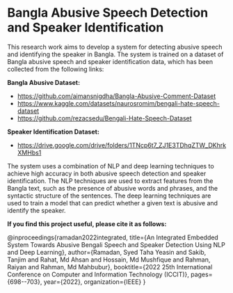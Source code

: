 # Bangla Abusive Speech Detection and Speaker Identification

This research work aims to develop a system for detecting abusive speech and identifying the speaker in Bangla. The system is trained on a dataset of Bangla abusive speech and speaker identification data, which has been collected from the following links:

**Bangla Abusive Dataset:**
  - https://github.com/aimansnigdha/Bangla-Abusive-Comment-Dataset <br/>
  - https://www.kaggle.com/datasets/naurosromim/bengali-hate-speech-dataset <br/>
  - https://github.com/rezacsedu/Bengali-Hate-Speech-Dataset <br/>

**Speaker Identification Dataset:** 
  - https://drive.google.com/drive/folders/1TNcp6t7_ZJ1E3TDhqZTW_DKhrkXMHbs1

The system uses a combination of NLP and deep learning techniques to achieve high accuracy in both abusive speech detection and speaker identification. The NLP techniques are used to extract features from the Bangla text, such as the presence of abusive words and phrases, and the syntactic structure of the sentences. The deep learning techniques are used to train a model that can predict whether a given text is abusive and identify the speaker.

**If you find this project useful, please cite it as follows:**

@inproceedings{ramadan2022integrated,
  title={An Integrated Embedded System Towards Abusive Bengali Speech and Speaker Detection Using NLP and Deep Learning},
  author={Ramadan, Syed Taha Yeasin and Sakib, Tanjim and Rahat, Md Ahsan and Hossain, Md Mushfique and Rahman, Raiyan and Rahman, Md Mahbubur},
  booktitle={2022 25th International Conference on Computer and Information Technology (ICCIT)},
  pages={698--703},
  year={2022},
  organization={IEEE}
}

